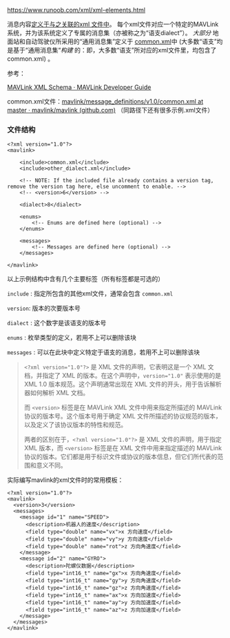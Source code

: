 https://www.runoob.com/xml/xml-elements.html



消息内容[定义于与之关联的xml 文件中](https://mavlink.io/zh/messages/)。 每个xml文件对应一个特定的MAVLink系统，并为该系统定义了专属的消息集（亦被称之为“语支dialect”）。 *大部分* 地面站和自动驾驶仪所采用的“通用消息集”定义于 [common.xml](https://mavlink.io/zh/messages/common.html)中 (大多数“语支”均是基于“通用消息集“*构建* 的：即，大多数“语支”所对应的xml文件里，均包含了common.xml) 。

参考：

[MAVLink XML Schema · MAVLink Developer Guide](https://mavlink.io/zh/guide/xml_schema.html)

common.xml文件：[mavlink/message_definitions/v1.0/common.xml at master · mavlink/mavlink (github.com)](https://github.com/mavlink/mavlink/blob/master/message_definitions/v1.0/common.xml) （同路径下还有很多示例.xml文件）


### 文件结构

```
<?xml version="1.0"?>
<mavlink>

    <include>common.xml</include>
    <include>other_dialect.xml</include>

    <!-- NOTE: If the included file already contains a version tag, remove the version tag here, else uncomment to enable. -->
    <!-- <version>6</version> -->

    <dialect>8</dialect>

    <enums>
        <!-- Enums are defined here (optional) -->
    </enums>

    <messages>
        <!-- Messages are defined here (optional) -->
    </messages>

</mavlink>
```

以上示例结构中含有几个主要标签（所有标签都是可选的）

`include` : 指定所包含的其他xml文件，通常会包含 `common.xml`

`version`: 版本的次要版本号

`dialect` : 这个数字是该语支的版本号

`enums` : 枚举类型的定义，若用不上可以删除该块

`messages` : 可以在此块中定义特定于语支的消息，若用不上可以删除该块

> `<?xml version="1.0"?>` 是 XML 文件的声明，它表明这是一个 XML 文档，并指定了 XML 的版本。在这个声明中，`version="1.0"` 表示使用的是 XML 1.0 版本规范。这个声明通常出现在 XML 文件的开头，用于告诉解析器如何解析 XML 文档。
>
> 而 `<version>` 标签是在 MAVLink XML 文件中用来指定所描述的 MAVLink 协议的版本号。这个版本号用于确定 XML 文件所描述的协议规范的版本，以及定义了该协议版本的特性和规范。
>
> 两者的区别在于，`<?xml version="1.0"?>` 是 XML 文件的声明，用于指定 XML 版本，而 `<version>` 标签是在 XML 文件中用来指定描述的 MAVLink 协议的版本。它们都是用于标识文件或协议的版本信息，但它们所代表的范围和意义不同。

实际编写mavlink的xml文件时的常用模板：

```
<?xml version="1.0"?>
<mavlink>
  <version>3</version>
  <messages>
    <message id="1" name="SPEED">
      <description>机器人的速度</description>
      <field type="double" name="vx">x 方向速度</field>
      <field type="double" name="vy">y 方向速度</field>
      <field type="double" name="rot">z 方向角速度</field>
    </message>
    <message id="2" name="GYRO">
      <description>陀螺仪数据</description>
      <field type="int16_t" name="gx">x 方向角速度</field>
      <field type="int16_t" name="gy">y 方向角速度</field>
      <field type="int16_t" name="gz">z 方向角速度</field>
      <field type="int16_t" name="ax">x 方向加速度</field>
      <field type="int16_t" name="ay">y 方向加速度</field>
      <field type="int16_t" name="az">z 方向加速度</field>
    </message>
  </messages>
</mavlink>
```
